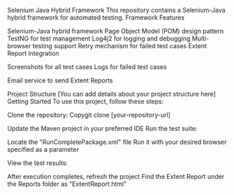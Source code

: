 Selenium Java Hybrid Framework
This repository contains a Selenium-Java hybrid framework for automated testing.
Framework Features

Selenium-Java hybrid framework
Page Object Model (POM) design pattern
TestNG for test management
Log4j2 for logging and debugging
Multi-browser testing support
Retry mechanism for failed test cases
Extent Report integration

Screenshots for all test cases
Logs for failed test cases


Email service to send Extent Reports

Project Structure
[You can add details about your project structure here]
Getting Started
To use this project, follow these steps:

Clone the repository:
Copygit clone [your-repository-url]

Update the Maven project in your preferred IDE
Run the test suite:

Locate the "RunCompletePackage.xml" file
Run it with your desired browser specified as a parameter


View the test results:

After execution completes, refresh the project
Find the Extent Report under the Reports folder as "ExtentReport.html"
